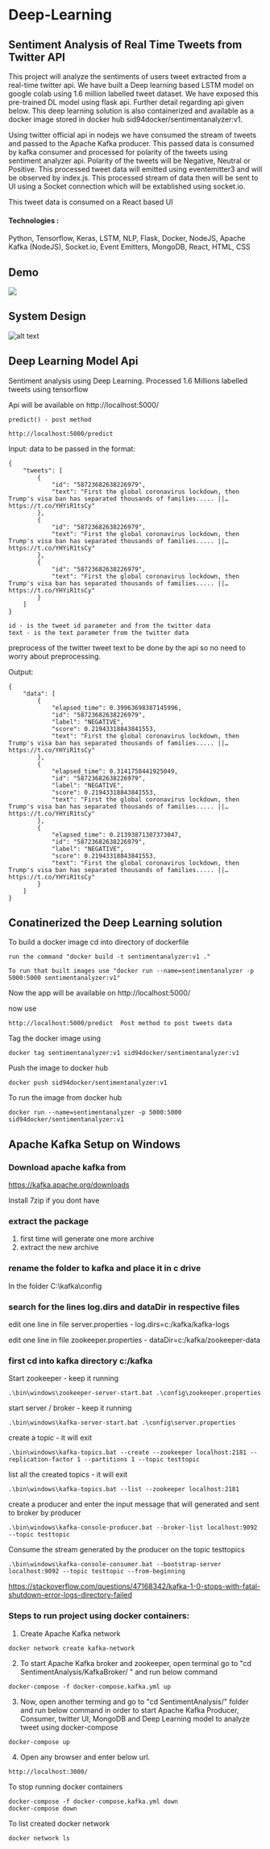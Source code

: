 # Deep-Learning

## Sentiment Analysis of Real Time Tweets from Twitter API

This project will analyze the sentiments of users tweet extracted from a real-time twitter api. We have built a Deep learning based LSTM model on google colab using 1.6 million labelled tweet dataset. We have exposed this pre-trained DL model using flask api. Further detail regarding api given below. This deep learning solution is also containerized and available as a docker image stored in docker hub sid94docker/sentimentanalyzer:v1. 

Using twitter official api in nodejs we have consumed the stream of tweets and passed to the Apache Kafka producer. This passed data is consumed by kafka consumer and processed for polarity of the tweets using sentiment analyzer api. Polarity of the tweets will be Negative, Neutral or Positive. This processed tweet data will emitted using eventemitter3 and will be observed by index.js. This processed stream of data then will be sent to UI using a Socket connection which will be extablished using socket.io.

This tweet data is consumed on a React based UI

  #### Technologies :
  Python, Tensorflow, Keras, LSTM, NLP, Flask, Docker, NodeJS, Apache Kafka (NodeJS), Socket.io, Event Emitters, MongoDB, React, HTML, CSS

## Demo
![](demo/TwitterUI.gif)

## System Design

![alt text](https://github.com/sid94/Deep-Learning/blob/master/SentimentAnalysis/demo/sentimentanalysis_architecture.jpg?raw=true)

## Deep Learning Model Api

Sentiment analysis using Deep Learning. Processed 1.6 Millions labelled tweets using tensorflow

Api will be available on http://localhost:5000/

```
predict() - post method
```

```
http://localhost:5000/predict 
```

Input: 
data to be passed in the format:

```
{
	"tweets": [
		{
			"id": "58723682638226979",
			"text": "First the global coronavirus lockdown, then Trump's visa ban has separated thousands of families..... ||… https://t.co/YHYiR1tsCy"
		},
		{
			"id": "58723682638226979",
			"text": "First the global coronavirus lockdown, then Trump's visa ban has separated thousands of families..... ||… https://t.co/YHYiR1tsCy"
		},
		{
			"id": "58723682638226979",
			"text": "First the global coronavirus lockdown, then Trump's visa ban has separated thousands of families..... ||… https://t.co/YHYiR1tsCy"
		}
	]
}
```

```
id - is the tweet id parameter and from the twitter data
text - is the text parameter from the twitter data
```

preprocess of the twitter tweet text to be done by the api so no need to worry about preprocessing.

Output: 

```
{
    "data": [
        {
            "elapsed_time": 0.39963698387145996,
            "id": "58723682638226979",
            "label": "NEGATIVE",
            "score": 0.21943318843841553,
            "text": "First the global coronavirus lockdown, then Trump's visa ban has separated thousands of families..... ||… https://t.co/YHYiR1tsCy"
        },
        {
            "elapsed_time": 0.3141758441925049,
            "id": "58723682638226979",
            "label": "NEGATIVE",
            "score": 0.21943318843841553,
            "text": "First the global coronavirus lockdown, then Trump's visa ban has separated thousands of families..... ||… https://t.co/YHYiR1tsCy"
        },
        {
            "elapsed_time": 0.21393871307373047,
            "id": "58723682638226979",
            "label": "NEGATIVE",
            "score": 0.21943318843841553,
            "text": "First the global coronavirus lockdown, then Trump's visa ban has separated thousands of families..... ||… https://t.co/YHYiR1tsCy"
        }
    ]
}
```
## Conatinerized the Deep Learning solution

To build a docker image cd into directory of dockerfile

```
run the command "docker build -t sentimentanalyzer:v1 ."
```

```
To run that built images use "docker run --name=sentimentanalyzer -p 5000:5000 sentimentanalyzer:v1" 
```

Now the app will be available on http://localhost:5000/

now use
```
http://localhost:5000/predict  Post method to post tweets data
```



Tag the docker image using

```
docker tag sentimentanalyzer:v1 sid94docker/sentimentanalyzer:v1
```

Push the image to docker hub

```
docker push sid94docker/sentimentanalyzer:v1
```

To run the image from docker hub

```
docker run --name=sentimentanalyzer -p 5000:5000 sid94docker/sentimentanalyzer:v1
```

## Apache Kafka Setup on Windows

### Download apache kafka from 

https://kafka.apache.org/downloads

Install 7zip if you dont have

### extract the package

 1. first time will generate one more archive
 2. extract the new archive

### rename the folder to kafka and place it in c drive

In the folder C:\kafka\config

### search for the lines log.dirs and dataDir in respective files

edit one line in file server.properties - log.dirs=c:/kafka/kafka-logs

edit one line in file zookeeper.properties - dataDir=c:/kafka/zookeeper-data


### first cd into kafka directory c:/kafka

Start zookeeper - keep it running

```
.\bin\windows\zookeeper-server-start.bat .\config\zookeeper.properties
```
start server / broker - keep it running
```
.\bin\windows\kafka-server-start.bat .\config\server.properties
```

create a topic - it will exit
```
.\bin\windows\kafka-topics.bat --create --zookeeper localhost:2181 --replication-factor 1 --partitions 1 --topic testtopic
```

list all the created topics - it will exit
```
.\bin\windows\kafka-topics.bat --list --zookeeper localhost:2181
```

create a producer and enter the input message that will generated and sent to broker by producer
```
.\bin\windows\kafka-console-producer.bat --broker-list localhost:9092 --topic testtopic
```
Consume the stream generated by the producer on the topic testtopics
```
.\bin\windows\kafka-console-consumer.bat --bootstrap-server localhost:9092 --topic testtopic --from-beginning
```

https://stackoverflow.com/questions/47168342/kafka-1-0-stops-with-fatal-shutdown-error-logs-directory-failed


### Steps to run project using docker containers:
1. Create Apache Kafka network
```
docker network create kafka-network
```
2. To start Apache Kafka broker and zookeeper, open terminal go to "cd SentimentAnalysis/KafkaBroker/ " and run below command 

```
docker-compose -f docker-compose.kafka.yml up
```
3. Now, open another terming and go to "cd SentimentAnalysis/" folder and run below command in order to start Apache Kafka Producer, Consumer, twitter UI, MongoDB and Deep Learning model to analyze tweet using docker-compose

```
docker-compose up
```
4. Open any browser and enter below url. 

```
http://localhost:3000/
```

To stop running docker containers
```
docker-compose -f docker-compose.kafka.yml down
docker-compose down
```
To list created docker network

```
docker network ls
```
